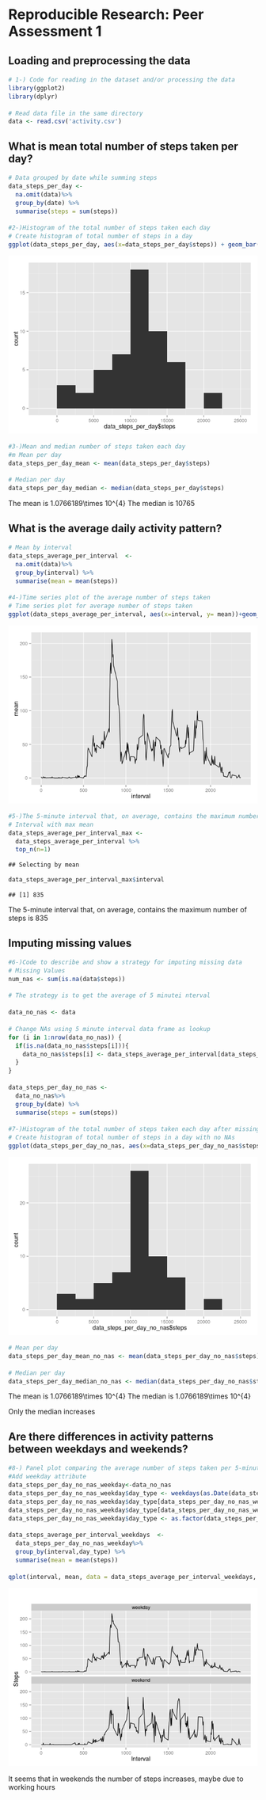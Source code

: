 # Reproducible Research: Peer Assessment 1


## Loading and preprocessing the data


```r
# 1-) Code for reading in the dataset and/or processing the data
library(ggplot2)
library(dplyr)

# Read data file in the same directory
data <- read.csv('activity.csv')
```

## What is mean total number of steps taken per day?


```r
# Data grouped by date while summing steps
data_steps_per_day <-
  na.omit(data)%>% 
  group_by(date) %>% 
  summarise(steps = sum(steps))

#2-)Histogram of the total number of steps taken each day
# Create histogram of total number of steps in a day
ggplot(data_steps_per_day, aes(x=data_steps_per_day$steps)) + geom_bar(binwidth = 2500)
```

![](PA1_template_files/figure-html/p2-1.png)<!-- -->

```r
#3-)Mean and median number of steps taken each day
#m Mean per day
data_steps_per_day_mean <- mean(data_steps_per_day$steps)

# Median per day
data_steps_per_day_median <- median(data_steps_per_day$steps)
```
The mean is 1.0766189\times 10^{4}
The median is 10765

## What is the average daily activity pattern?


```r
# Mean by interval
data_steps_average_per_interval  <- 
  na.omit(data)%>% 
  group_by(interval) %>% 
  summarise(mean = mean(steps))

#4-)Time series plot of the average number of steps taken
# Time series plot for average number of steps taken
ggplot(data_steps_average_per_interval, aes(x=interval, y= mean))+geom_line()
```

![](PA1_template_files/figure-html/p3-1.png)<!-- -->

```r
#5-)The 5-minute interval that, on average, contains the maximum number of steps
# Interval with max mean
data_steps_average_per_interval_max <-
  data_steps_average_per_interval %>% 
  top_n(n=1)
```

```
## Selecting by mean
```

```r
data_steps_average_per_interval_max$interval
```

```
## [1] 835
```
The 5-minute interval that, on average, contains the maximum number of steps is 835


## Imputing missing values


```r
#6-)Code to describe and show a strategy for imputing missing data
# Missing Values
num_nas <- sum(is.na(data$steps))

# The strategy is to get the average of 5 minutei nterval

data_no_nas <- data

# Change NAs using 5 minute interval data frame as lookup
for (i in 1:nrow(data_no_nas)) {
  if(is.na(data_no_nas$steps[i])){
    data_no_nas$steps[i] <- data_steps_average_per_interval[data_steps_average_per_interval$interval == data_no_nas$interval[i],]$mean
  }
}

data_steps_per_day_no_nas <-
  data_no_nas%>% 
  group_by(date) %>% 
  summarise(steps = sum(steps))

#7-)Histogram of the total number of steps taken each day after missing values are imputed
# Create histogram of total number of steps in a day with no NAs
ggplot(data_steps_per_day_no_nas, aes(x=data_steps_per_day_no_nas$steps)) + geom_bar(binwidth = 2500)
```

![](PA1_template_files/figure-html/p4-1.png)<!-- -->

```r
# Mean per day
data_steps_per_day_mean_no_nas <- mean(data_steps_per_day_no_nas$steps)

# Median per day
data_steps_per_day_median_no_nas <- median(data_steps_per_day_no_nas$steps)
```
The mean is 1.0766189\times 10^{4}
The median is 1.0766189\times 10^{4}

Only the median increases

## Are there differences in activity patterns between weekdays and weekends?


```r
#8-) Panel plot comparing the average number of steps taken per 5-minute interval across weekdays and weekends
#Add weekday attribute
data_steps_per_day_no_nas_weekday<-data_no_nas
data_steps_per_day_no_nas_weekday$day_type <- weekdays(as.Date(data_steps_per_day_no_nas_weekday$date))
data_steps_per_day_no_nas_weekday$day_type[data_steps_per_day_no_nas_weekday$day_type  %in% c('sabado','domingo') ] <- "weekend"
data_steps_per_day_no_nas_weekday$day_type[data_steps_per_day_no_nas_weekday$day_type != "weekend"] <- "weekday"
data_steps_per_day_no_nas_weekday$day_type <- as.factor(data_steps_per_day_no_nas_weekday$day_type)

data_steps_average_per_interval_weekdays  <- 
  data_steps_per_day_no_nas_weekday%>% 
  group_by(interval,day_type) %>% 
  summarise(mean = mean(steps))

qplot(interval, mean, data = data_steps_average_per_interval_weekdays, type = 'l', geom=c("line"),xlab = "Interval", ylab = "Steps", main = "") + facet_wrap(~ day_type, ncol = 1)
```

![](PA1_template_files/figure-html/p5-1.png)<!-- -->

It seems that in weekends the number of steps increases, maybe due to working hours
